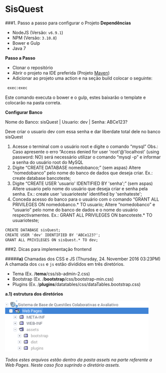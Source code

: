 # SisQuest

###1. Passo a passo para configurar o Projeto
**Dependências**

- NodeJS (Versão: ```v6.9.1```)
- NPM (Versão: ```3.10.8```)
- Bower e Gulp
- Java 7

**Passo a Passo**

- Clonar o repositório
- Abrir o projeto na IDE preferida (Projeto [Maven](https://maven.apache.org/guides/getting-started/maven-in-five-minutes.html))
- Adicionar ao projeto uma action e na seção build colocar o seguinte:
```sh
 exec:exec
```
Este comando executa o bower e o gulp, estes baixarão o template e colocarão na pasta correta.

**Configurar Banco**

Nome do Banco: sisQuest | Usuario: dev | Senha: ABCe123?

Deve criar o usuario dev com essa senha e dar liberdate total dele no banco sisQuest

1. Acesse o terminal com o usuário root e digite o comando “mysql”
Obs.: Caso apresente o erro “Access denied for user 'root'@'localhost' (using password: NO) será necessário utilizar o comando “mysql -p” e informar a senha do usuário root do MySQL
2. Digite “CREATE DATABASE nomedobanco;” (sem aspas)
Altere “nomedobanco” pelo nome do banco de dados que deseja criar. Ex.: create database bancoteste;
3. Digite “CREATE USER 'usuario' IDENTIFIED BY 'senha';” (sem aspas)
Altere usuario pelo nome do usuário que deseja criar e senha pela senha. Ex.: create user 'usuarioteste' identified by 'senhateste';
4. Conceda acesso do banco para o usuário com o comando “GRANT ALL PRIVILEGES ON nomedobanco.* TO usuario; Altere “nomedobanco” e “usuario” pelo nome do banco de dados e o nome do usuário respectivamentes. Ex.: GRANT ALL PRIVILEGES ON bancoteste.* TO usuarioteste;


```
CREATE DATABASE sisQuest;
CREATE USER 'dev' IDENTIFIED BY 'ABCe123?';
GRANT ALL PRIVILEGES ON sisQuest.* TO dev;
```
###2. Dicas para implementação frontend

#####**a)** Chamadas dos CSS e JS (Thursday, 24. November 2016 03:23PM)
A chamada dos `css` e `js` estão divididos em três diretórios.

- Tema (Ex. /**tema**/css/sb-admin-2.css)
- Bootstrap (Ex. /**bootstrap**/css/bootstrap-min.css)
- Plugins (Ex. /**plugins**/datatables/css/dataTables.bootstrap.css) 



**a.1) estrutura dos diretórios**

![Diretórios no Projeto](./imgReadMe/dir.png  "Dir")

*Todos estes  arquivos estão dentro da pasta assets na parte referente a Web Pages. Neste caso fica suprindo o diretório assets.*
